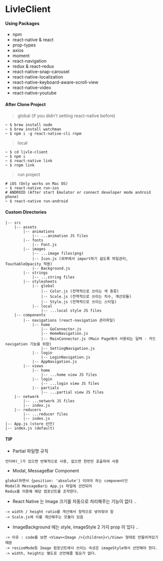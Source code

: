 # LivleClient

#### Using Packages

* npm
* react-native & react
* prop-types
* axios
* moment
* react-navigation
* redux & react-redux
* react-native-snap-carousel
* react-native-localization
* react-native-keyboard-aware-scroll-view
* react-native-video
* react-native-youtube

#### After Clone Project

> global (if you didn't setting react-native before)

```
~ $ brew install node
~ $ brew install watchman
~ $ npm i -g react-native-cli rnpm
```

> local

```
~ $ cd livle-client
~ $ npm i
~ $ react-native link
~ $ rnpm link
```

> run project

```
# iOS (Only works on Mac OS)
~ $ react-native run-ios
# ANDROID (After start Emulator or connect developer mode android phone)
~ $ react-native run-android
```

#### Custom Directories

```
|-- src
    |-- assets
        |-- animations
            |-- ...animation JS files
        |-- fonts
            |-- Font.js
        |-- images
            |-- ...image files(png)
            |-- Icon.js (외부에서 import하기 쉽도록 파일관리, TouchableOpacity 적용)
            |-- Background.js
        |-- strings
            |-- ...string files
        |-- stylesheets
            |-- global
                |-- Color.js (전역적으로 쓰이는 색 종류)
                |-- Scale.js (전역적으로 쓰이는 치수, 계산모듈)
                |-- Style.js (전역적으로 쓰이는 스타일)
            |-- local
                |-- ...local style JS files
    |-- components
        |-- navigations (react-navigation 관리파일)
            |-- home
                |-- GoConnector.js
                |-- HomeNavigation.js
                |-- MainConnector.js (Main Page에서 사용되는 달력 - 카드 navigation 기능을 위함)
                |-- SettingNavigation.js
            |-- login
                |-- LoginNavigation.js
            |-- AppNavigation.js
        |-- views
            |-- home
                |-- ...home view JS files
            |-- login
                |-- ...login view JS files
            |-- partials
                |-- ...partial view JS files
    |-- network
        |-- ...network JS files
        |-- index.js
    |-- reducers
        |-- ...reducer files
        |-- index.js
|-- App.js (store 선언)
|-- index.js (default)
```

#### TIP

* Partial 파일명 규칙

```
언더바(_)가 있으면 반복적으로 사용, 없으면 한번만 호출하여 사용
```

* Modal, MessageBar Component

```
global하면서 {position: 'absolute'} 이어야 하는 component인
Modal과 MessageBar는 App.js 파일에 선언되어
Redux를 이용해 해당 컴포넌트를 조작한다.
```

* React Native 는 Image 크기를 자동으로 처리해주는 기능이 없다 ..

```
-> width / height ratio를 게산해서 정적으로 넣어줘야 함
-> Scale.js에 이를 계산해주는 모듈이 있음
```

* ImageBackground 에는 style, imageStyle 2 가지 prop 이 있다 ..

```
-> 이유 : code를 보면 <View><Image />{children}<\/View> 형태로 만들어져있기 때문
-> resizeMode등 Image 컴포넌트에서 쓰이는 속성은 imageStyle에서 선언해야 한다.
-> width, height는 별도로 선언해줄 필요가 없다.
```
